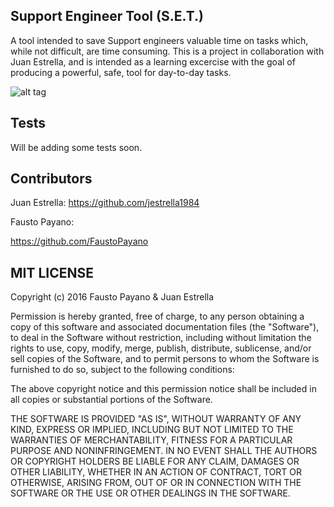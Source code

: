 ## Support Engineer Tool (S.E.T.)

A tool intended to save Support engineers valuable time on tasks which, while not difficult, are time consuming. This is a project in collaboration with Juan Estrella, and is intended as a learning excercise with the goal of producing a powerful, safe, tool for day-to-day tasks.


![alt tag](http://imgur.com/Anw6eFM)

## Tests

Will be adding some tests soon.

## Contributors

Juan Estrella:
https://github.com/jestrella1984

Fausto Payano:

https://github.com/FaustoPayano



## MIT LICENSE

Copyright (c) 2016 Fausto Payano & Juan Estrella

Permission is hereby granted, free of charge, to any person obtaining a copy of this software and associated documentation files (the "Software"), to deal in the Software without restriction, including without limitation the rights to use, copy, modify, merge, publish, distribute, sublicense, and/or sell copies of the Software, and to permit persons to whom the Software is furnished to do so, subject to the following conditions:

The above copyright notice and this permission notice shall be included in all copies or substantial portions of the Software.

THE SOFTWARE IS PROVIDED "AS IS", WITHOUT WARRANTY OF ANY KIND, EXPRESS OR IMPLIED, INCLUDING BUT NOT LIMITED TO THE WARRANTIES OF MERCHANTABILITY, FITNESS FOR A PARTICULAR PURPOSE AND NONINFRINGEMENT. IN NO EVENT SHALL THE AUTHORS OR COPYRIGHT HOLDERS BE LIABLE FOR ANY CLAIM, DAMAGES OR OTHER LIABILITY, WHETHER IN AN ACTION OF CONTRACT, TORT OR OTHERWISE, ARISING FROM, OUT OF OR IN CONNECTION WITH THE SOFTWARE OR THE USE OR OTHER DEALINGS IN THE SOFTWARE.
